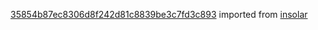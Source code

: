 [35854b87ec8306d8f242d81c8839be3c7fd3c893](https://github.com/insolar/insolar/commit/35854b87ec8306d8f242d81c8839be3c7fd3c893) imported from [insolar](https://github.com/insolar/insolar)
